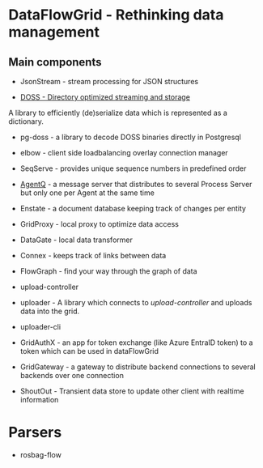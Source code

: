 # DataFlowGrid - Rethinking data management

## Main components

- JsonStream - stream processing for JSON structures

- [DOSS - Directory optimized streaming and storage](doss/README.md)

A library to efficiently (de)serialize data which is represented as a dictionary.

- pg-doss - a library to decode DOSS binaries directly in Postgresql

- elbow - client side loadbalancing overlay connection manager

- SeqServe - provides unique sequence numbers in predefined order

- [AgentQ](agentq/README.md) - a message server that distributes to several Process Server but only one per Agent at the same time

- Enstate - a document database keeping track of changes per entity

- GridProxy - local proxy to optimize data access

- DataGate - local data transformer

- Connex - keeps track of links between data

- FlowGraph - find your way through the graph of data

- upload-controller

- uploader - A library which connects to *upload-controller* and uploads data into the grid.

- uploader-cli

- GridAuthX - an app for token exchange (like Azure EntraID token) to a token which can be used in dataFlowGrid

- GridGateway - a gateway to distribute backend connections to several backends over one connection

- ShoutOut - Transient data store to update other client with realtime information

# Parsers

- rosbag-flow
